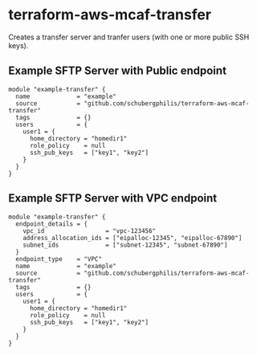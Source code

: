 # terraform-aws-mcaf-transfer

Creates a transfer server and tranfer users (with one or more public SSH keys).

## Example SFTP Server with Public endpoint
```
module "example-transfer" {
  name             = "example"
  source           = "github.com/schubergphilis/terraform-aws-mcaf-transfer"
  tags             = {}
  users            = {
    user1 = {
      home_directory = "homedir1"
      role_policy    = null
      ssh_pub_keys   = ["key1", "key2"]
    }
  }
}
```
## Example SFTP Server with VPC endpoint
```
module "example-transfer" {
  endpoint_details = {
    vpc_id                 = "vpc-123456"
    address_allocation_ids = ["eipalloc-12345", "eipalloc-67890"]
    subnet_ids             = ["subnet-12345", "subnet-67890"]
  }
  endpoint_type    = "VPC"
  name             = "example"
  source           = "github.com/schubergphilis/terraform-aws-mcaf-transfer"
  tags             = {}
  users            = {
    user1 = {
      home_directory = "homedir1"
      role_policy    = null
      ssh_pub_keys   = ["key1", "key2"]
    }
  }
}
```
